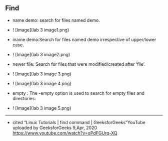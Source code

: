 **Find**
----------------------------------------------------------------------------------------
* name demo: search for files named demo.
* ! [Image](lab 3 image1.png)

* iname demo:Search for files named demo irrespective of upper/lower case.
* ! [Image](lab 3 image2.png)

* newer file: Search for files that were modified/created after ‘file’.
* ! [Image](lab 3 image 3.png)
* ! [Image](lab 3 image 4.png)

* empty : The -empty option is used to search for empty files and directories.
* ! [Image](lab 3 image 5.png)
-----------------------------------------------------------------------------------------
* cited 
“Linux Tutorials | find command | GeeksforGeeks”YouTube uploaded by GeeksforGeeks 9,Apr, 2020 https://www.youtube.com/watch?v=oPdFGUrq-XQ  
